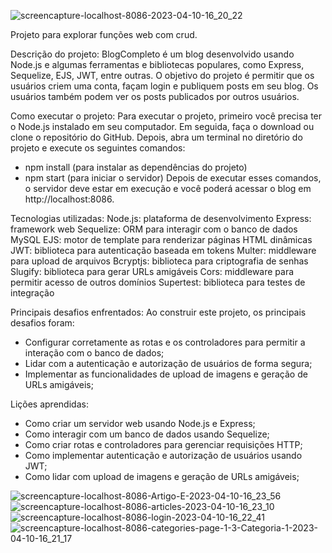 ![screencapture-localhost-8086-2023-04-10-16_20_22](https://user-images.githubusercontent.com/95383236/230991253-e61204de-cb3a-4fb9-8e3e-83b4280166dd.jpg)

 Projeto para explorar funções web com crud.

Descrição do projeto:
BlogCompleto é um blog desenvolvido usando Node.js e algumas ferramentas e bibliotecas populares, como Express, Sequelize, EJS, JWT, entre outras. O objetivo do projeto é permitir que os usuários criem uma conta, façam login e publiquem posts em seu blog. Os usuários também podem ver os posts publicados por outros usuários.


Como executar o projeto:
Para executar o projeto, primeiro você precisa ter o Node.js instalado em seu computador. Em seguida, faça o download ou clone o repositório do GitHub. Depois, abra um terminal no diretório do projeto e execute os seguintes comandos:

- npm install (para instalar as dependências do projeto)
- npm start (para iniciar o servidor)
Depois de executar esses comandos, o servidor deve estar em execução e você poderá acessar o blog em http://localhost:8086.


Tecnologias utilizadas:
Node.js: plataforma de desenvolvimento
Express: framework web
Sequelize: ORM para interagir com o banco de dados MySQL
EJS: motor de template para renderizar páginas HTML dinâmicas
JWT: biblioteca para autenticação baseada em tokens
Multer: middleware para upload de arquivos
Bcryptjs: biblioteca para criptografia de senhas
Slugify: biblioteca para gerar URLs amigáveis
Cors: middleware para permitir acesso de outros domínios
Supertest: biblioteca para testes de integração


Principais desafios enfrentados:
Ao construir este projeto, os principais desafios foram:

- Configurar corretamente as rotas e os controladores para permitir a interação com o banco de dados;
- Lidar com a autenticação e autorização de usuários de forma segura;
- Implementar as funcionalidades de upload de imagens e geração de URLs amigáveis;


Lições aprendidas:
- Como criar um servidor web usando Node.js e Express;
- Como interagir com um banco de dados usando Sequelize;
- Como criar rotas e controladores para gerenciar requisições HTTP;
- Como implementar autenticação e autorização de usuários usando JWT;
- Como lidar com upload de imagens e geração de URLs amigáveis;

![screencapture-localhost-8086-Artigo-E-2023-04-10-16_23_56](https://user-images.githubusercontent.com/95383236/230991328-47e91a29-9ea8-49fe-9839-118181959e91.jpg)
![screencapture-localhost-8086-articles-2023-04-10-16_23_10](https://user-images.githubusercontent.com/95383236/230991333-c5f07075-4b07-4895-9773-2a1478f4a128.jpg)
![screencapture-localhost-8086-login-2023-04-10-16_22_41](https://user-images.githubusercontent.com/95383236/230991335-858060c5-2b76-4c94-b47b-b3b865ad9517.jpg)
![screencapture-localhost-8086-categories-page-1-3-Categoria-1-2023-04-10-16_21_17](https://user-images.githubusercontent.com/95383236/230991338-42d61c6d-84a4-41e4-baf7-6f0a4140e4e1.jpg)

